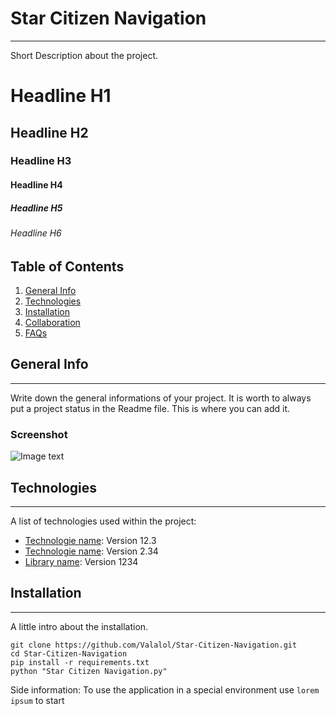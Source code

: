 # Star Citizen Navigation
***
Short Description about the project.

# Headline H1
## Headline H2
### Headline H3
#### Headline H4
##### Headline H5
###### Headline H6


## Table of Contents
1. [General Info](#general-info)
2. [Technologies](#technologies)
3. [Installation](#installation)
4. [Collaboration](#collaboration)
5. [FAQs](#faqs)


## General Info
***
Write down the general informations of your project. It is worth to always put a project status in the Readme file. This is where you can add it.
### Screenshot
![Image text](/main/icon.ico)


## Technologies
***
A list of technologies used within the project:
* [Technologie name](https://example.com): Version 12.3
* [Technologie name](https://example.com): Version 2.34
* [Library name](https://example.com): Version 1234


## Installation
***
A little intro about the installation.
```
git clone https://github.com/Valalol/Star-Citizen-Navigation.git
cd Star-Citizen-Navigation
pip install -r requirements.txt 
python "Star Citizen Navigation.py"
```
Side information: To use the application in a special environment use ```lorem ipsum``` to start



